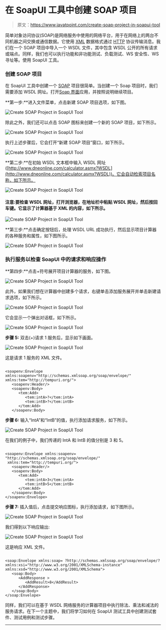 # 在 SoapUI 工具中创建 SOAP 项目

> 原文：<https://www.javatpoint.com/create-soap-project-in-soapui-tool>

简单对象访问协议(SOAP)是网络服务中使用的网络平台，用于在网络上的两台不同机器之间交换或通信数据。它使用 [XML](https://www.javatpoint.com/what-is-xml) 数据格式通过 [HTTP](https://www.javatpoint.com/http) 协议传输消息。我们在一个 SOAP 项目中导入一个 WSDL 文件，其中包含 WSDL 公开的所有请求或端点。同样，我们也可以执行功能和非功能测试、负载测试、WS 安全性、WS 寻址等。使用 SoapUI 工具。

### 创建 SOAP 项目

在 SoapUI 工具中创建一个 [SOAP](https://www.javatpoint.com/soap-web-services) 项目很简单。当创建一个 Soap 项目时，我们需要添加 WSDL 网址。打开[Soap 界面](https://www.javatpoint.com/soapui)应用，并按照说明继续项目。

**第一步:**进入文件菜单，点击新建 SOAP 项目选项，如下图。

![Create SOAP Project in SoapUI Tool](img/09b40c34bf55ce142ebf0060e86bedd1.png)

除此之外，我们还可以点击 SOAP 图标来创建一个新的 SOAP 项目，如下所示。

![Create SOAP Project in SoapUI Tool](img/2a5dd3a0930623342844d31fa9bc3e1f.png)

执行上述步骤后，它会打开“新建 SOAP 项目”窗口，如下所示。

![Create SOAP Project in SoapUI Tool](img/b355c052d6c8956d12c15c0a0a3a9a3f.png)

**第二步:**在初始 WSDL 文本框中输入 WSDL 网址([http://www.dneonline.com/calculator.asmx?WSDL](http://www.dneonline.com/calculator.asmx?WSDL))。它会自动检索项目名称，如下所示。

![Create SOAP Project in SoapUI Tool](img/36841e790e072cbcbf60c4d7ccc03150.png)

#### 注意:要检查 WSDL 网址，打开浏览器，在地址栏中粘贴 WSDL 网址，然后按回车键。它显示了计算器基于 XML 的内容，如下所示。

![Create SOAP Project in SoapUI Tool](img/bd737b66feebb355074502bf768c73e7.png)

**第三步:**点击确定按钮后，处理 WSDL URL 成功执行，然后显示项目计算器的各种服务和属性，如下图所示。

![Create SOAP Project in SoapUI Tool](img/5476d73a1996040745d017ea802b84dc.png)

### 执行服务以检查 SoapUI 中的请求和响应操作

**第四步:**点击+符号展开项目计算器的服务，如下图。

![Create SOAP Project in SoapUI Tool](img/41a26ece57b9f44d8418366dc6c5e2bd.png)

此外，如果我们想在计算器中创建多个请求，右键单击添加服务展开并单击新建请求选项，如下所示。

![Create SOAP Project in SoapUI Tool](img/530c166954a7dcd16a2cfccbedc73ce2.png)

它会显示一个弹出对话框，如下所示。

![Create SOAP Project in SoapUI Tool](img/ed03b40b00e0a942f9f4fe4129e9012c.png)

**步骤 5:** 双击(+)请求 1 服务后，显示如下画面。

![Create SOAP Project in SoapUI Tool](img/e876d37ecdeac1c08dc842040bb9f7a9.png)

这是请求 1 服务的 XML 文件。

```

<soapenv:Envelope xmlns:soapenv="http://schemas.xmlsoap.org/soap/envelope/" xmlns:tem="http://tempuri.org/">
   <soapenv:Header/>
   <soapenv:Body>
      <tem:Add>
         <tem:intA>?</tem:intA>
         <tem:intB>?</tem:intB>
      </tem:Add>
   </soapenv:Body>

```

**步骤 6:** 输入“IntA”和“IntB”的值，执行添加请求服务，如下所示。

![Create SOAP Project in SoapUI Tool](img/a82c49457308a9f90c2afed396250d40.png)

在我们的例子中，我们传递的 IntA 和 IntB 的值分别是 3 和 5。

```

<soapenv:Envelope xmlns:soapenv=
"http://schemas.xmlsoap.org/soap/envelope/" 
 xmlns:tem="http://tempuri.org/">
   <soapenv:Header/>
   <soapenv:Body>
      <tem:Add>
         <tem:intA>3</tem:intA>
         <tem:intB>5</tem:intB>
      </tem:Add>
   </soapenv:Body>
</soapenv:Envelope>

```

**步骤 7:** 插入值后，点击提交响应图标，执行添加请求，如下图所示。

![Create SOAP Project in SoapUI Tool](img/6d0325e6d812990f19481b27bcaecf73.png)

我们得到以下响应输出:

![Create SOAP Project in SoapUI Tool](img/9863cfb0547671a309f47b317abc73f3.png)

这是响应 XML 文件。

```

<soap:Envelope xmlns:soap= ?http://schemas.xmlsoap.org/soap/envelope/? xmlns:xsi="http://www.w3.org/2001/XMLSchema-instance" xmlns:xsd="http://www.w3.org/2001/XMLSchema">
   <soap:Body>
      <AddResponse >
         <AddResult>8</AddResult>
      </AddResponse>
   </soap:Body>
</soap:Envelope>

```

同样，我们可以在基于 WSDL 网络服务的计算器项目中执行除法、乘法和减法的服务请求。在下一个主题中，我们将学习如何在 SoapUI 测试工具中创建测试套件、测试用例和测试步骤。

* * *